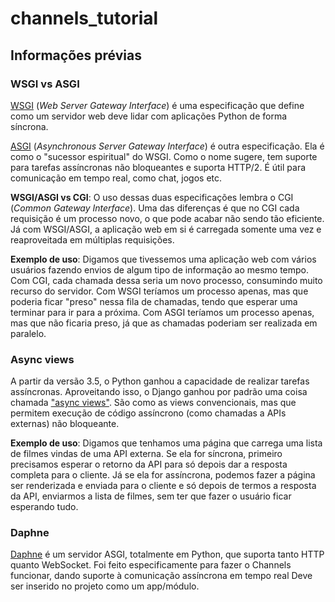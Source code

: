 # channels_tutorial

## Informações prévias

### WSGI vs ASGI

[WSGI](https://wsgi.readthedocs.io/en/latest/what.html) (_Web Server Gateway Interface_) é uma especificação que define como um servidor web deve lidar com aplicações Python de forma síncrona.

[ASGI](https://asgi.readthedocs.io/en/latest/) (_Asynchronous Server Gateway Interface_) é outra especificação. Ela é como o "sucessor espiritual" do WSGI. Como o nome sugere, tem suporte para tarefas assíncronas não bloqueantes e suporta HTTP/2. É útil para comunicação em tempo real, como chat, jogos etc.

**WSGI/ASGI vs CGI**: O uso dessas duas especificações lembra o CGI (_Common Gateway Interface_). Uma das diferenças é que no CGI cada requisição é um processo novo, o que pode acabar não sendo tão eficiente. Já com WSGI/ASGI, a aplicação web em si é carregada somente uma vez e reaproveitada em múltiplas requisições.

**Exemplo de uso**: Digamos que tivessemos uma aplicação web com vários usuários fazendo envios de algum tipo de informação ao mesmo tempo. Com CGI, cada chamada dessa seria um novo processo, consumindo muito recurso do servidor. Com WSGI teríamos um processo apenas, mas que poderia ficar "preso" nessa fila de chamadas, tendo que esperar uma terminar para ir para a próxima. Com ASGI teríamos um processo apenas, mas que não ficaria preso, já que as chamadas poderiam ser realizada em paralelo.

### Async views

A partir da versão 3.5, o Python ganhou a capacidade de realizar tarefas assíncronas. Aproveitando isso, o Django ganhou por padrão uma coisa chamada ["async views"](https://docs.djangoproject.com/en/5.0/topics/async/). São como as views convencionais, mas que permitem execução de código assíncrono (como chamadas a APIs externas) não bloqueante.

**Exemplo de uso**: Digamos que tenhamos uma página que carrega uma lista de filmes vindas de uma API externa. Se ela for síncrona, primeiro precisamos esperar o retorno da API para só depois dar a resposta completa para o cliente. Já se ela for assíncrona, podemos fazer a página ser renderizada e enviada para o cliente e só depois de termos a resposta da API, enviarmos a lista de filmes, sem ter que fazer o usuário ficar esperando tudo.

### Daphne
[Daphne](https://docs.djangoproject.com/en/5.0/howto/deployment/asgi/daphne/) é um servidor ASGI, totalmente em Python, que suporta tanto HTTP quanto WebSocket. Foi feito especificamente para fazer o Channels funcionar, dando suporte à comunicação assíncrona em tempo real Deve ser inserido no projeto como um app/módulo.